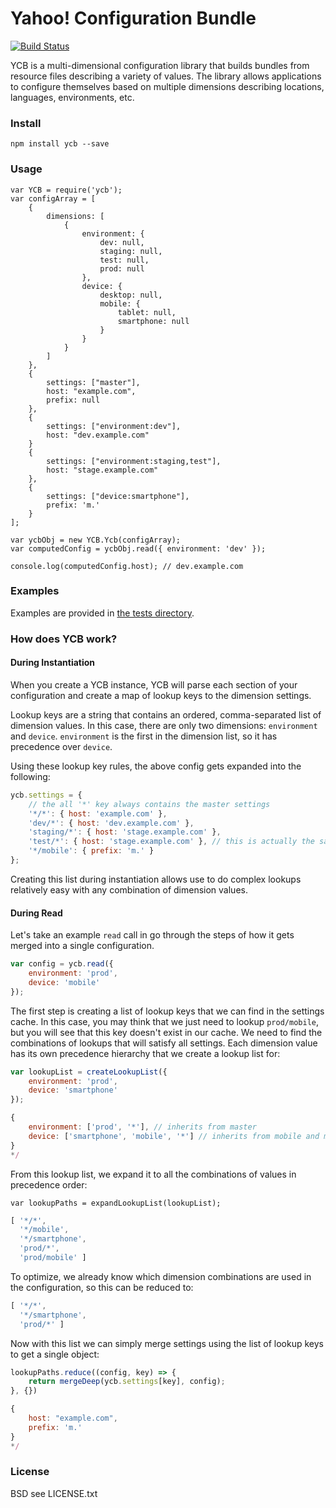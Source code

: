 # Yahoo! Configuration Bundle

[![Build Status](https://secure.travis-ci.org/yahoo/ycb.png?branch=master)](http://travis-ci.org/yahoo/ycb)

YCB is a multi-dimensional configuration library that builds bundles from resource files describing a variety of values. The library allows applications to configure themselves based on multiple dimensions describing locations, languages, environments, etc.

### Install

`npm install ycb --save`

### Usage

```
var YCB = require('ycb');
var configArray = [
    {
        dimensions: [
            {
                environment: {
                    dev: null,
                    staging: null,
                    test: null,
                    prod: null
                },
                device: {
                    desktop: null,
                    mobile: {
                        tablet: null,
                        smartphone: null
                    }
                }
            }
        ]
    },
    {
        settings: ["master"],
        host: "example.com",
        prefix: null
    },
    {
        settings: ["environment:dev"],
        host: "dev.example.com"
    }
    {
        settings: ["environment:staging,test"],
        host: "stage.example.com"
    },
    {
        settings: ["device:smartphone"],
        prefix: 'm.'
    }
];

var ycbObj = new YCB.Ycb(configArray);
var computedConfig = ycbObj.read({ environment: 'dev' });

console.log(computedConfig.host); // dev.example.com
```

### Examples

Examples are provided in [the tests directory](https://github.com/yahoo/ycb/tree/master/tests).

### How does YCB work?

#### During Instantiation

When you create a YCB instance, YCB will parse each section of your configuration and create a map of lookup
keys to the dimension settings. 

Lookup keys are a string that contains an ordered, comma-separated list of dimension values. In this case,
there are only two dimensions: `environment` and `device`. `environment` is the first in the dimension list, so it 
has precedence over `device`.

Using these lookup key rules, the above config gets expanded into the following:

```js
ycb.settings = {
    // the all '*' key always contains the master settings
    '*/*': { host: 'example.com' },
    'dev/*': { host: 'dev.example.com' },
    'staging/*': { host: 'stage.example.com' },
    'test/*': { host: 'stage.example.com' }, // this is actually the same object as `staging/*` to save memory
    '*/mobile': { prefix: 'm.' }
};
```

Creating this list during instantiation allows use to do complex lookups relatively easy with any combination of 
dimension values.

#### During Read

Let's take an example `read` call in go through the steps of how it gets merged into a single configuration.

```js
var config = ycb.read({
    environment: 'prod',
    device: 'mobile'
});
```

The first step is creating a list of lookup keys that we can find in the settings cache. In this case, you may think 
that we just need to lookup `prod/mobile`, but you will see that this key doesn't exist in our cache. We need to find
the combinations of lookups that will satisfy all settings. Each dimension value has its own precedence hierarchy 
that we create a lookup list for:

```js
var lookupList = createLookupList({
    environment: 'prod',
    device: 'smartphone'
});
```
```js
{ 
    environment: ['prod', '*'], // inherits from master
    device: ['smartphone', 'mobile', '*'] // inherits from mobile and master
}
*/
```

From this lookup list, we expand it to all the combinations of values in precedence order:

`var lookupPaths = expandLookupList(lookupList);`
```js
[ '*/*',
  '*/mobile',
  '*/smartphone',
  'prod/*',
  'prod/mobile' ]
```

To optimize, we already know which dimension combinations are used in the configuration, so this can be reduced to:

```js
[ '*/*',
  '*/smartphone',
  'prod/*' ]
```

Now with this list we can simply merge settings using the list of lookup keys to get a single object:

```js
lookupPaths.reduce((config, key) => {
    return mergeDeep(ycb.settings[key], config);
}, {})
```
```js
{
    host: "example.com",
    prefix: 'm.'
}
*/
```

### License

BSD see LICENSE.txt
